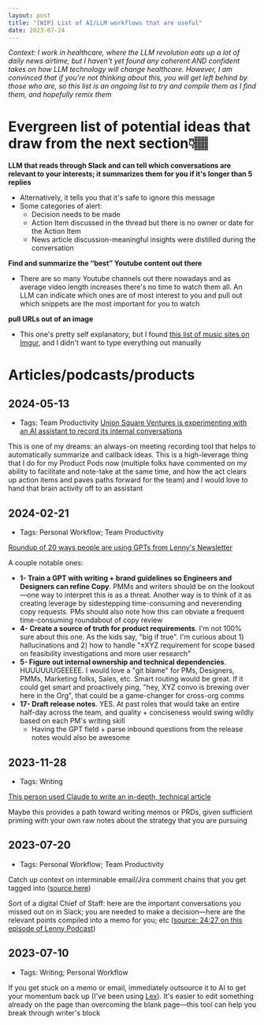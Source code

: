 ```yaml
---
layout: post
title: "[WIP] List of AI/LLM workflows that are useful"
date: 2023-07-24
---
```


_Context: I work in healthcare, where the LLM revolution eats up a lot of daily news airtime, but I haven't yet found any coherent AND confident takes on how LLM technology will change healthcare. However, I am convinced that if you're not thinking about this, you will get left behind by those who are, so this list is an ongoing list to try and compile them as I find them, and hopefully remix them_

# Evergreen list of potential ideas that draw from the next section👇🏽
**LLM that reads through Slack and can tell which conversations are relevant to your interests; it summarizes them for you if it's longer than 5 replies**

* Alternatively, it tells you that it's safe to ignore this message
* Some categories of alert:
    * Decision needs to be made
    * Action Item discussed in the thread but there is no owner or date for the Action Item
    * News article discussion-meaningful insights were distilled during the conversation


**Find and summarize the “best” Youtube content out there**
* There are so many Youtube channels out there nowadays and as average video length increases there's no time to watch them all. An LLM can indicate which ones are of most interest to you and pull out which snippets are the most important for you to watch

**pull URLs out of an image**
* This one's pretty self explanatory, but I found [this list of music sites on Imgur](https://i.imgur.com/MXXBP6e.jpeg), and I didn't want to type everything out manually




# Articles/podcasts/products
## 2024-05-13
* Tags: Team Productivity
[Union Square Ventures is experimenting with an AI assistant to record its internal conversations](https://twitter.com/usv/status/1786458897957404712)

This is one of my dreams: an always-on meeting recording tool that helps to automatically summarize and callback ideas. This is a high-leverage thing that I do for my Product Pods now (multiple folks have commented on my ability to facilitate and note-take at the same time, and how the act clears up action items and paves paths forward for the team) and I would love to hand that brain activity off to an assistant


## 2024-02-21
* Tags: Personal Workflow; Team Productivity

[Roundup of 20 ways people are using GPTs from Lenny's Newsletter](https://www.lennysnewsletter.com/p/you-should-be-playing-with-gpts-at?r=th9d)

A couple notable ones:
* **1- Train a GPT with writing + brand guidelines so Engineers and Designers can refine Copy**. PMMs and writers should be on the lookout—one way to interpret this is as a threat. Another way is to think of it as creating leverage by sidestepping time-consuming and neverending copy requests. PMs should also note how this can obviate a frequent time-consuming roundabout of copy review
* **4- Create a source of truth for product requirements**. I'm not 100% sure about this one. As the kids say, "big if true". I'm curious about 1) hallucinations and 2) how to handle "±XYZ requirement for scope based on feasibility investigations and more user research"
* **5- Figure out internal ownership and technical dependencies**. HUUUUUUGEEEEE. I would love a "git blame" for PMs, Designers, PMMs, Marketing folks, Sales, etc. Smart routing would be great. If it could get smart and proactively ping, "hey, XYZ convo is brewing over here in the Org", that could be a game-changer for cross-org comms
* **17- Draft release notes**. YES. At past roles that would take an entire half-day across the team, and quality + conciseness would swing wildly based on each PM's writing skill
    * Having the GPT field + parse inbound questions from the release notes would also be awesome

## 2023-11-28
* Tags: Writing

[This person used Claude to write an in-depth, technical article](https://idratherbewriting.com/blog/writing-full-length-articles-with-claude-ai)

Maybe this provides a path toward writing memos or PRDs, given sufficient priming with your own raw notes about the strategy that you are pursuing


## 2023-07-20
* Tags: Personal Workflow; Team Productivity

Catch up context on interminable email/Jira comment chains that you get tagged into ([source here](https://every.to/chain-of-thought/ai-can-do-my-email-now))

Sort of a digital Chief of Staff: here are the important conversations you missed out on in Slack; you are needed to make a decision—here are the relevant points compiled into a memo for you; etc ([source: 24:27 on this episode of Lenny Podcast](https://www.lennyspodcast.com/the-10-traits-of-great-pms-how-ai-will-impact-your-product-and-slacks-product-development-process/#transcript))



## 2023-07-10
* Tags: Writing; Personal Workflow

If you get stuck on a memo or email, immediately outsource it to AI to get your momentum back up (I've been using [Lex](https://lex.page/)). It's easier to edit something already on the page than overcoming the blank page—this tool can help you break through writer's block